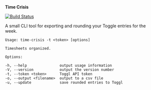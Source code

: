 **Time Crisis** 

[![Build Status](https://travis-ci.org/lousando/time-crisis.svg?branch=develop)](https://travis-ci.org/lousando/time-crisis)

A small CLI tool for exporting and rounding your Toggle entries for the week.

```
Usage: time-crisis -t <token> [options]

Timesheets organized.

Options:

-h, --help               output usage information
-V, --version            output the version number
-t, --token <token>      Toggl API token
-o, --output <filename>  output to a csv file
-u, --update             save rounded entries to Toggl
```